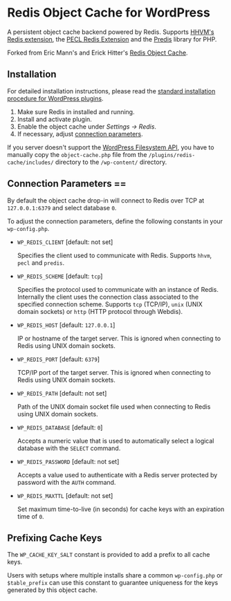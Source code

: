 # Redis Object Cache for WordPress

A persistent object cache backend powered by Redis. Supports [HHVM's Redis extension](https://github.com/facebook/hhvm/tree/master/hphp/system/php/redis), the [PECL Redis Extension](https://github.com/phpredis/phpredis) and the [Predis](https://github.com/nrk/predis/) library for PHP.

Forked from Eric Mann's and Erick Hitter's [Redis Object Cache](https://github.com/ericmann/Redis-Object-Cache).


## Installation

For detailed installation instructions, please read the [standard installation procedure for WordPress plugins](http://codex.wordpress.org/Managing_Plugins#Installing_Plugins).

1. Make sure Redis in installed and running.
2. Install and activate plugin.
3. Enable the object cache under _Settings -> Redis_.
4. If necessary, adjust [connection parameters](http://wordpress.org/extend/plugins/redis-cache/other_notes/).

If you server doesn't support the [WordPress Filesystem API](https://codex.wordpress.org/Filesystem_API), you have to manually copy the `object-cache.php` file from the `/plugins/redis-cache/includes/` directory to the `/wp-content/` directory.


## Connection Parameters ==

By default the object cache drop-in will connect to Redis over TCP at `127.0.0.1:6379` and select database `0`.

To adjust the connection parameters, define the following constants in your `wp-config.php`.

* `WP_REDIS_CLIENT` [default: not set]

  Specifies the client used to communicate with Redis. Supports `hhvm`, `pecl` and `predis`.

* `WP_REDIS_SCHEME` [default: `tcp`]

  Specifies the protocol used to communicate with an instance of Redis. Internally the client uses the connection class associated to the specified connection scheme. Supports `tcp` (TCP/IP), `unix` (UNIX domain sockets) or `http` (HTTP protocol through Webdis).

* `WP_REDIS_HOST` [default: `127.0.0.1`]

  IP or hostname of the target server. This is ignored when connecting to Redis using UNIX domain sockets.

* `WP_REDIS_PORT` [default: `6379`]

  TCP/IP port of the target server. This is ignored when connecting to Redis using UNIX domain sockets.

* `WP_REDIS_PATH` [default: not set]

  Path of the UNIX domain socket file used when connecting to Redis using UNIX domain sockets.

* `WP_REDIS_DATABASE` [default: `0`]

  Accepts a numeric value that is used to automatically select a logical database with the `SELECT` command.

* `WP_REDIS_PASSWORD` [default: not set]

  Accepts a value used to authenticate with a Redis server protected by password with the `AUTH` command.

* `WP_REDIS_MAXTTL` [default: not set]

  Set maximum time-to-live (in seconds) for cache keys with an expiration time of `0`.


## Prefixing Cache Keys

The `WP_CACHE_KEY_SALT` constant is provided to add a prefix to all cache keys.

Users with setups where multiple installs share a common `wp-config.php` or `$table_prefix` can use this constant to guarantee uniqueness for the keys generated by this object cache.
